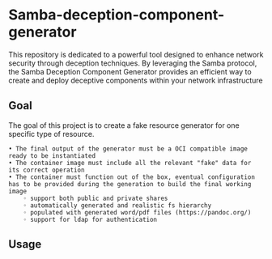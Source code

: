 # Samba-deception-component-generator
This repository is dedicated to a powerful tool designed to enhance network security through deception techniques. By leveraging the Samba protocol, the Samba Deception Component Generator provides an efficient way to create and deploy deceptive components within your network infrastructure
## Goal
The goal of this project is to create a fake resource generator for one specific type of resource.

    • The final output of the generator must be a OCI compatible image ready to be instantiated
    • The container image must include all the relevant "fake" data for its correct operation
    • The container must function out of the box, eventual configuration has to be provided during the generation to build the final working image
        ◦ support both public and private shares
        ◦ automatically generated and realistic fs hierarchy
        ◦ populated with generated word/pdf files (https://pandoc.org/)
        ◦ support for ldap for authentication

## Usage


